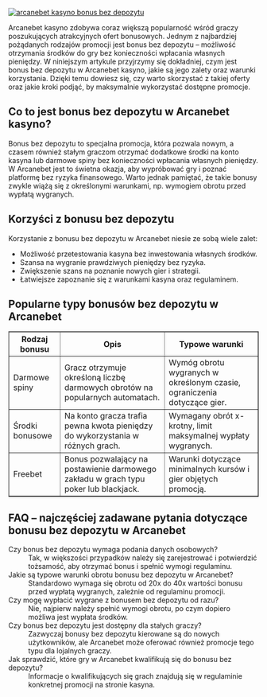 [![arcanebet kasyno bonus bez depozytu](https://123-caf.pages.dev/gitsignup.png)](https://vrmoo.ru/Bt82HjjY)

<div>     <p>Arcanebet kasyno zdobywa coraz większą popularność wśród graczy poszukujących atrakcyjnych ofert bonusowych. Jednym z najbardziej pożądanych rodzajów promocji jest bonus bez depozytu – możliwość otrzymania środków do gry bez konieczności wpłacania własnych pieniędzy. W niniejszym artykule przyjrzymy się dokładniej, czym jest bonus bez depozytu w Arcanebet kasyno, jakie są jego zalety oraz warunki korzystania. Dzięki temu dowiesz się, czy warto skorzystać z takiej oferty oraz jakie kroki podjąć, by maksymalnie wykorzystać dostępne promocje.</p>    <h2>Co to jest bonus bez depozytu w Arcanebet kasyno?</h2>     <p>Bonus bez depozytu to specjalna promocja, która pozwala nowym, a czasem również stałym graczom otrzymać dodatkowe środki na konto kasyna lub darmowe spiny bez konieczności wpłacania własnych pieniędzy. W Arcanebet jest to świetna okazja, aby wypróbować gry i poznać platformę bez ryzyka finansowego. Warto jednak pamiętać, że takie bonusy zwykle wiążą się z określonymi warunkami, np. wymogiem obrotu przed wypłatą wygranych.</p>    <h2>Korzyści z bonusu bez depozytu</h2>     <p>Korzystanie z bonusu bez depozytu w Arcanebet niesie ze sobą wiele zalet:</p>     <ul>       <li>Możliwość przetestowania kasyna bez inwestowania własnych środków.</li>       <li>Szansa na wygranie prawdziwych pieniędzy bez ryzyka.</li>       <li>Zwiększenie szans na poznanie nowych gier i strategii.</li>       <li>Łatwiejsze zapoznanie się z warunkami kasyna oraz regulaminem.</li>     </ul>      <h2>Popularne typy bonusów bez depozytu w Arcanebet</h2>     <table border="1" cellpadding="5" cellspacing="0">       <thead>         <tr>           <th>Rodzaj bonusu</th>           <th>Opis</th>           <th>Typowe warunki</th>         </tr>       </thead>       <tbody>         <tr>           <td>Darmowe spiny</td>           <td>Gracz otrzymuje określoną liczbę darmowych obrotów na popularnych automatach.</td>           <td>Wymóg obrotu wygranych w określonym czasie, ograniczenia dotyczące gier.</td>         </tr>         <tr>           <td>Środki bonusowe</td>           <td>Na konto gracza trafia pewna kwota pieniędzy do wykorzystania w różnych grach.</td>           <td>Wymagany obrót x-krotny, limit maksymalnej wypłaty wygranych.</td>         </tr>         <tr>           <td>Freebet</td>           <td>Bonus pozwalający na postawienie darmowego zakładu w grach typu poker lub blackjack.</td>           <td>Warunki dotyczące minimalnych kursów i gier objętych promocją.</td>         </tr>       </tbody>     </table>    <h2>FAQ – najczęściej zadawane pytania dotyczące bonusu bez depozytu w Arcanebet</h2>     <dl>       <dt>Czy bonus bez depozytu wymaga podania danych osobowych?</dt>       <dd>Tak, w większości przypadków należy się zarejestrować i potwierdzić tożsamość, aby otrzymać bonus i spełnić wymogi regulaminu.</dd>        <dt>Jakie są typowe warunki obrotu bonusu bez depozytu w Arcanebet?</dt>       <dd>Standardowo wymaga się obrotu od 20x do 40x wartości bonusu przed wypłatą wygranych, zależnie od regulaminu promocji.</dd>        <dt>Czy mogę wypłacić wygrane z bonusem bez depozytu od razu?</dt>       <dd>Nie, najpierw należy spełnić wymogi obrotu, po czym dopiero możliwa jest wypłata środków.</dd>        <dt>Czy bonus bez depozytu jest dostępny dla stałych graczy?</dt>       <dd>Zazwyczaj bonusy bez depozytu kierowane są do nowych użytkowników, ale Arcanebet może oferować również promocje tego typu dla lojalnych graczy.</dd>        <dt>Jak sprawdzić, które gry w Arcanebet kwalifikują się do bonusu bez depozytu?</dt>       <dd>Informacje o kwalifikujących się grach znajdują się w regulaminie konkretnej promocji na stronie kasyna.</dd>     </dl>   </div>